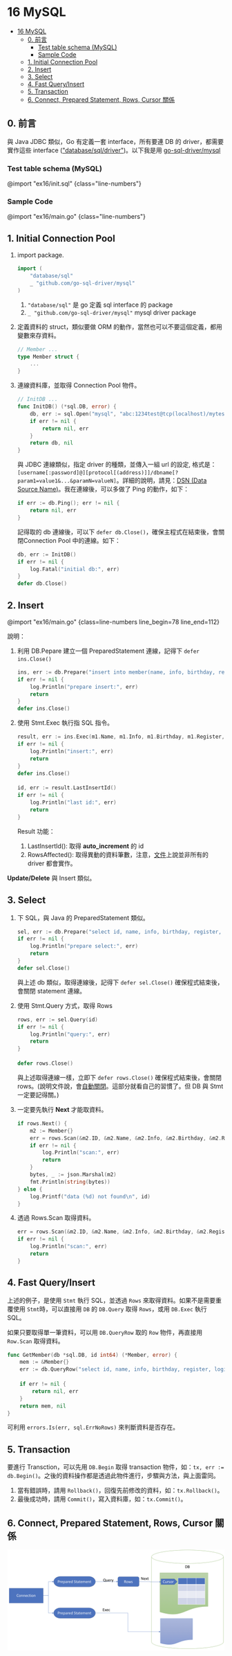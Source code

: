 # 16 MySQL

<!-- @import "[TOC]" {cmd="toc" depthFrom=1 depthTo=3 orderedList=false} -->

<!-- code_chunk_output -->

- [16 MySQL](#16-mysql)
  - [0. 前言](#0-前言)
    - [Test table schema (MySQL)](#test-table-schema-mysql)
    - [Sample Code](#sample-code)
  - [1. Initial Connection Pool](#1-initial-connection-pool)
  - [2. Insert](#2-insert)
  - [3. Select](#3-select)
  - [4. Fast Query/Insert](#4-fast-queryinsert)
  - [5. Transaction](#5-transaction)
  - [6. Connect, Prepared Statement, Rows, Cursor 關係](#6-connect-prepared-statement-rows-cursor-關係)

<!-- /code_chunk_output -->

## 0. 前言

與 Java JDBC 類似，Go 有定義一套 interface，所有要連 DB 的 driver，都需要實作這些 interface (["database/sql/driver"](https://golang.org/pkg/database/sql/driver/))。以下我是用 [go-sql-driver/mysql](https://github.com/go-sql-driver/mysql)

### Test table schema (MySQL)

@import "ex16/init.sql" {class="line-numbers"}

### Sample Code

@import "ex16/main.go" {class="line-numbers"}

## 1. Initial Connection Pool

1. import package.

    ```go { .line-numbers }
    import (
        "database/sql"
        _ "github.com/go-sql-driver/mysql"
    )
    ```

    1. `"database/sql"` 是 go 定義 sql interface 的 package
    1. `_ "github.com/go-sql-driver/mysql"` mysql driver package

1. 定義資料的 struct，類似要做 ORM 的動作，當然也可以不要這個定義，都用變數來存資料。

    ```go { .line-numbers }
    // Member ...
    type Member struct {
        ...
    }
    ```

1. 連線資料庫，並取得 Connection Pool 物件。

    ```go { .line-numbers }
    // InitDB ...
    func InitDB() (*sql.DB, error) {
        db, err := sql.Open("mysql", "abc:1234test@tcp(localhost)/mytest?charset=utf8mb4,utf8&parseTime=true")
        if err != nil {
            return nil, err
        }
        return db, nil
    }
    ```

    與 JDBC 連線類似，指定 driver 的種類，並傳入一組 url 的設定, 格式是：`[username[:password]@][protocol[(address)]]/dbname[?param1=value1&...&paramN=valueN]`。詳細的說明，請見：[DSN (Data Source Name)](https://github.com/go-sql-driver/mysql#dsn-data-source-name)。我在連線後，可以多做了 Ping 的動作，如下：

    ```go { .line-numbers }
    if err := db.Ping(); err != nil {
        return nil, err
    }
    ```

    記得取的 db 連線後，可以下 `defer db.Close()`，確保主程式在結束後，會關閉Connection Pool 中的連線。如下：

    ```go { .line-numbers }
    db, err := InitDB()
    if err != nil {
        log.Fatal("initial db:", err)
    }
    defer db.Close()
    ```

## 2. Insert

@import "ex16/main.go" {class=line-numbers line_begin=78 line_end=112}

說明：

1. 利用 DB.Pepare 建立一個 PreparedStatement 連線，記得下 `defer ins.Close()`

    ```go { .line-numbers }
    ins, err := db.Prepare("insert into member(name, info, birthday, register, login, vip) values(?, ?, ?, ?, ?, ?)")
    if err != nil {
        log.Println("prepare insert:", err)
        return
    }
    defer ins.Close()
    ```

1. 使用 Stmt.Exec 執行指 SQL 指令。

    ```go { .line-numbers }
    result, err := ins.Exec(m1.Name, m1.Info, m1.Birthday, m1.Register, m1.Login, m1.VIP)
    if err != nil {
        log.Println("insert:", err)
        return
    }
    defer ins.Close()

    id, err := result.LastInsertId()
    if err != nil {
        log.Println("last id:", err)
        return
    }
    ```

    Result 功能：

    1. LastInsertId(): 取得 **auto_increment** 的 id
    1. RowsAffected(): 取得異動的資料筆數，注意，[文件](https://golang.org/pkg/database/sql/#Result)上說並非所有的 driver 都會實作。

**Update/Delete** 與 Insert 類似。

## 3. Select

1. 下 SQL，與 Java 的 PreparedStatement 類似。

    ```go { .line-numbers }
    sel, err := db.Prepare("select id, name, info, birthday, register, login, vip, created, updated from member where id = ?")
    if err != nil {
        log.Println("prepare select:", err)
        return
    }
    defer sel.Close()
    ```

    與上述 db 類似，取得連線後，記得下 `defer sel.Close()` 確保程式結束後，會關閉 statement 連線。

1. 使用 Stmt.Query 方式，取得 Rows

    ```go { .line-numbers }
    rows, err := sel.Query(id)
    if err != nil {
        log.Println("query:", err)
        return
    }

    defer rows.Close()
    ```

    與上述取得連線一樣，立即下 `defer rows.Close()` 確保程式結束後，會關閉 rows。(說明文件說，會[自動關閉](https://golang.org/pkg/database/sql/#Rows.Close)。這部分就看自己的習慣了。但 DB 與 Stmt 一定要記得關。)

1. 一定要先執行 **Next** 才能取資料。

    ```go { .line-numbers }
    if rows.Next() {
        m2 := Member{}
        err = rows.Scan(&m2.ID, &m2.Name, &m2.Info, &m2.Birthday, &m2.Register, &m2.Login, &m2.VIP, &m2.Created, &m2.Updated)
        if err != nil {
            log.Println("scan:", err)
            return
        }
        bytes, _ := json.Marshal(m2)
        fmt.Println(string(bytes))
    } else {
        log.Printf("data (%d) not found\n", id)
    }
    ```

1. 透過 Rows.Scan 取得資料。

    ```go { .line-numbers }
    err = rows.Scan(&m2.ID, &m2.Name, &m2.Info, &m2.Birthday, &m2.Register, &m2.Login, &m2.VIP, &m2.Created, &m2.Updated)
    if err != nil {
        log.Println("scan:", err)
        return
    }
    ```

## 4. Fast Query/Insert

上述的例子，是使用 `Stmt` 執行 SQL，並透過 `Rows` 來取得資料。如果不是需要重覆使用 `Stmt`時，可以直接用 `DB` 的 `DB.Query` 取得 `Rows`，或用 `DB.Exec` 執行 SQL。

如果只要取得單一筆資料，可以用 `DB.QueryRow` 取的 `Row` 物件，再直接用 `Row.Scan` 取得資料。

```go { .line-numbers }
func GetMember(db *sql.DB, id int64) (*Member, error) {
    mem := &Member{}
    err := db.QueryRow("select id, name, info, birthday, register, login, vip, created, updated from member where id = ?", id).Scan(&mem.ID, &mem.Name, &mem.Info, &mem.Birthday, &mem.Register, &mem.Login, &mem.VIP, &mem.Created, &mem.Updated)

    if err != nil {
        return nil, err
    }
    return mem, nil
}
```

可利用 `errors.Is(err, sql.ErrNoRows)` 來判斷資料是否存在。

## 5. Transaction

要進行 Transction，可以先用 `DB.Begin` 取得 transaction 物件，如：`tx, err := db.Begin()`。之後的資料操作都是透過此物件進行，步驟與方法，與上面雷同。

1. 當有錯誤時，請用 `Rollback()`，回復先前修改的資料，如：`tx.Rollback()`。
1. 最後成功時，請用 `Commit()`，寫入資料庫，如：`tx.Commit()`。

## 6. Connect, Prepared Statement, Rows, Cursor 關係

![DB](db.png)

